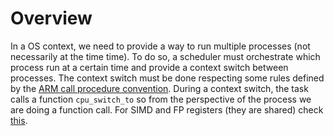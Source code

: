 # Overview
In a OS context, we need to provide a way to run multiple processes (not necessarily 
at the time time). To do so, a scheduler must orchestrate which process run at
a certain time and provide a context switch between processes. The context switch
must be done respecting some rules defined by the [ARM call procedure convention](https://developer.arm.com/documentation/102374/0102/Procedure-Call-Standard). 
During a context switch, the task calls a function `cpu_switch_to` so from the 
perspective of the process we are doing a function call. 
For SIMD and FP registers (they are shared) check [this](https://stackoverflow.com/questions/261419/what-registers-to-save-in-the-arm-c-calling-convention). 
